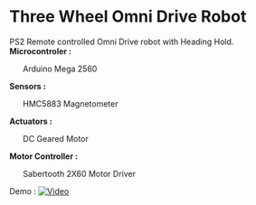 # Three Wheel Omni Drive Robot
PS2 Remote controlled Omni Drive robot with Heading Hold.
<br><b> Microcontroler :</b>
<ul>Arduino Mega 2560</ul>

<b> Sensors :</b>
<ul>HMC5883 Magnetometer</ul>

<b> Actuators :</b>
<ul>DC Geared Motor</ul>
<b> Motor Controller :</b>
<ul>Sabertooth 2X60 Motor Driver</ul>

Demo : [![Video](http://img.youtube.com/vi/KkN7SB9inCo/0.jpg)](https://www.youtube.com/watch?v=KkN7SB9inCo)

